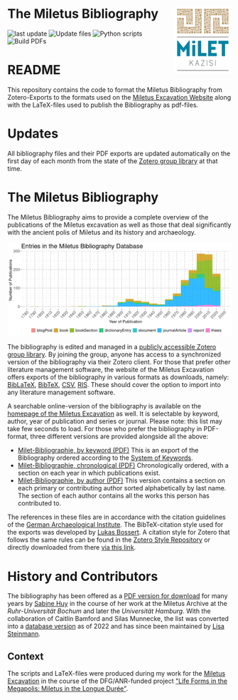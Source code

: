 # The Miletus Bibliography	<a href='https://www.miletgrabung.uni-hamburg.de/material/bibliographie.html'><img src='data/figures/milet-logo-tr.png' align="right" height="150" /></a>

<!-- badges: start -->
![last update](https://img.shields.io/github/last-commit/Miletus-Excavation/Miletus_Bibliography?label=last%20update)
![Update files](https://github.com/Miletus-Excavation/Miletus_Bibliography/actions/workflows/update.yml/badge.svg)
![Python scripts](https://github.com/Miletus-Excavation/Miletus_Bibliography/actions/workflows/python.yml/badge.svg)
![Build PDFs](https://github.com/Miletus-Excavation/Miletus_Bibliography/actions/workflows/tex.yml/badge.svg)
<!-- badges: end -->

# README
This repository contains the code to format the Miletus Bibliography from Zotero-Exports to the formats used on the [Miletus Excavation Website](https://www.miletgrabung.uni-hamburg.de/en/material/bibliographie.html) along with the LaTeX-files used to publish the Bibliography as pdf-files. 

# Updates

All bibliography files and their PDF exports are updated automatically on the first day of each month from the state of the [Zotero group library](https://www.zotero.org/groups/4475959/milet_bibliography) at that time.

# The Miletus Bibliography

The Miletus Bibliography aims to provide a complete overview of the publications of the Miletus excavation as well as those that deal significantly with the ancient polis of Miletus and its history and archaeology.

![Publications in the Miletus Bibliography by Year](out/figures/mil-pubs-by-year-type.png "Publications in the Miletus Bibliography by Year")

The bibliography is edited and managed in a [publicly accessible Zotero group library](https://www.zotero.org/groups/4475959/milet_bibliography). By joining the group, anyone has access to a synchronized version of the bibliography via their Zotero client. For those that prefer other literature management software, the website of the Miletus Excavation offers exports of the bibliography in various formats as downloads, namely: [BibLaTeX](https://raw.github.com/Miletus-Excavation/Miletus_Bibliography/main/data/Milet_Bibliography_BibLaTeX.bib), [BibTeX](https://raw.github.com/Miletus-Excavation/Miletus_Bibliography/main/data/Milet_Bibliography_BibTeX.bib), [CSV](https://raw.github.com/Miletus-Excavation/Miletus_Bibliography/main/data/Milet_Bibliography_CSV.csv), [RIS](https://raw.github.com/Miletus-Excavation/Miletus_Bibliography/main/data/Milet_Bibliography_RIS.ris). These should cover the option to import into any literature management software.

A searchable online-version of the bibliography is available on the [homepage of the Miletus Excavation](https://www.miletgrabung.uni-hamburg.de/material/bibliographie.html) as well. It is selectable by keyword, author, year of publication and series or journal. Please note: this list may take few seconds to load. For those who prefer the bibliography in PDF-format, three different versions are provided alongside all the above: 

* [Milet-Bibliographie, by keyword (PDF)](https://raw.github.com/Miletus-Excavation/Miletus_Bibliography/main/out/pdf/milet-bibliographie-by-tag-pdf.pdf)
    This is an export of the Bibliography ordered according to the [System of Keywords](https://www.miletgrabung.uni-hamburg.de/en/material/bibliographie/bib-tags.html).
* [Milet-Bibliographie, chronological (PDF)](https://raw.github.com/Miletus-Excavation/Miletus_Bibliography/main/out/pdf/milet-bibliographie-by-year-pdf.pdf)
    Chronologically ordered, with a section on each year in which publications exist. 
* [Milet-Bibliographie, by author (PDF)](https://raw.github.com/Miletus-Excavation/Miletus_Bibliography/main/out/pdf/milet-bibliographie-by-author-pdf.pdf)
   This version contains a section on each primary or contributing author sorted alphabetically by last name. The section of each author contains all the works this person has contributed to. 

The references in these files are in accordance with the citation guidelines of the [German Archaeological Institute](https://www.dainst.org/publikationen/publizieren-beim-dai/richtlinien). The BibTeX-citation style used for the exports was developed by [Lukas Bossert](http://lukascbossert.github.io/biblatex-archaeologie/). A citation style for Zotero that follows the same rules can be found in the [Zotero Style Repository](https://www.zotero.org/styles) or directly downloaded from there [via this link](https://www.zotero.org/styles/deutsches-archaologisches-institut). 


# History and Contributors
The bibliography has been offered as a [PDF version for download](https://doi.org/10.25592/uhhfdm.8678) for many years by [Sabine Huy](https://orcid.org/0000-0001-7401-3662) in the course of her work at the Miletus Archive at the *Ruhr-Universität Bochum* and later the *Universität Hamburg*. With the collaboration of Caitlin Bamford and Silas Munnecke, the list was converted into a [database version](https://www.zotero.org/groups/4475959/milet_bibliography) as of 2022 and has since been maintained by [Lisa Steinmann](https://orcid.org/0000-0002-2215-1243).


## Context
The scripts and LaTeX-files were produced during my work for the [Miletus Excavation](https://www.miletgrabung.uni-hamburg.de/) in the course of the DFG/ANR-funded project ["Life Forms in the Megapolis: Miletus in the Longue Durée"](https://www.kulturwissenschaften.uni-hamburg.de/ka/forschung/lebensformen-megapolis.html). 
